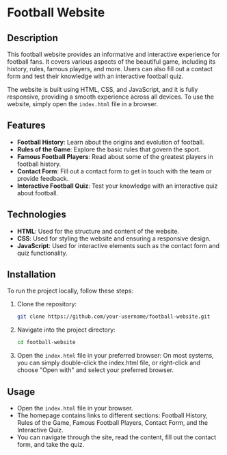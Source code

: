 # Football Website

## Description
This football website provides an informative and interactive experience for football fans. It covers various aspects of the beautiful game, including its history, rules, famous players, and more. Users can also fill out a contact form and test their knowledge with an interactive football quiz.

The website is built using HTML, CSS, and JavaScript, and it is fully responsive, providing a smooth experience across all devices. To use the website, simply open the `index.html` file in a browser.

## Features
- **Football History**: Learn about the origins and evolution of football.
- **Rules of the Game**: Explore the basic rules that govern the sport.
- **Famous Football Players**: Read about some of the greatest players in football history.
- **Contact Form**: Fill out a contact form to get in touch with the team or provide feedback.
- **Interactive Football Quiz**: Test your knowledge with an interactive quiz about football.

## Technologies
- **HTML**: Used for the structure and content of the website.
- **CSS**: Used for styling the website and ensuring a responsive design.
- **JavaScript**: Used for interactive elements such as the contact form and quiz functionality.

## Installation
To run the project locally, follow these steps:

1. Clone the repository:
   ```bash
   git clone https://github.com/your-username/football-website.git
2. Navigate into the project directory:
   ```bash
   cd football-website
3. Open the `index.html` file in your preferred browser:
   On most systems, you can simply double-click the index.html file, or right-click and choose "Open with" and select your preferred browser.

## Usage
- Open the `index.html` file in your browser.
- The homepage contains links to different sections: Football History, Rules of the Game, Famous Football Players, Contact Form, and the Interactive Quiz.
- You can navigate through the site, read the content, fill out the contact form, and take the quiz.
